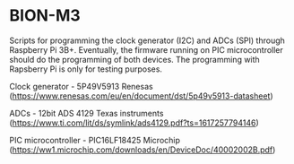 # BION-M3

Scripts for programming the clock generator (I2C) and ADCs (SPI) through Raspberry Pi 3B+. Eventually, the firmware running on PIC microcontroller should do the programming of both devices. The programming with Rapsberry Pi is only for testing purposes.

Clock generator - 5P49V5913 Renesas (https://www.renesas.com/eu/en/document/dst/5p49v5913-datasheet)

ADCs - 12bit ADS 4129 Texas instruments (https://www.ti.com/lit/ds/symlink/ads4129.pdf?ts=1617257794146)

PIC microcontroller - PIC16LF18425 Microchip (https://ww1.microchip.com/downloads/en/DeviceDoc/40002002B.pdf)
